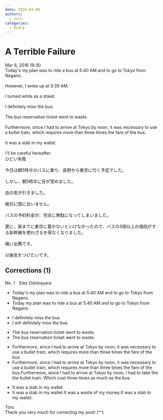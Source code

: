 ```yaml
---
date: 2016-03-08
authors:
  - toru
categories:
  - Diary
---
```


<h1 id="subject_show">A Terrible Failure</h1>
<div class="date">Mar 8, 2016 19:30</div>
<div id="post"><div id="body_show_ori">
Today's my plan was to ride a bus at 5:40 AM and to go to Tokyo from Nagano.<br/><br/>However, I woke up at 5:39 AM.<br/><br/>I turned white as a sheet.<br/><br/>I definitely miss the bus.<br/><br/>The bus reservation ticket went to waste.<br/><br/>Furthermore, since I had to arrive at Tokyo by noon, it was necessary to use a bullet train, which requires more than three times the fare of the bus.<br/><br/>It was a stab in my wallet.<br/><br/>I'll be careful hereafter.
</div></div>

<!-- more -->

<div id="post_ja"><div id="body_show_mo">
ひどい失敗<br/><br/>今日は朝5時半のバスに乗り、長野から東京に行く予定でした。<br/><br/>しかし、朝5時半に目が覚めました。<br/><br/>血の気が引きました。<br/><br/>絶対に間に合いません。<br/><br/>バスの予約料金が、完全に無駄になってしまいました。<br/><br/>更に、昼までに東京に着かないといけなかったので、バスの3倍以上の値段がする新幹線を使わざるを得なくなりました。<br/><br/>痛い出費です。<br/><br/>以後気をつけたいです。
</div></div>

## Corrections (1)
<div id="block"><div class="first_name"> No. 1　<span class="just_name">Elez Oshinayara</span></div><div id="block2">
<ul class="correction_field">
<li class="incorrect">Today's my plan was to ride a bus at 5:40 AM and to go to Tokyo from Nagano.</li>
<li class="corrected correct">
<span class="f_red">Today</span> my plan was to ride a bus at 5:40 AM and to go to Tokyo from Nagano.
</li>
</ul>
<ul class="correction_field">
<li class="incorrect">I definitely miss the bus.</li>
<li class="corrected correct">
I <span class="f_red">will</span> definitely miss the bus.
</li>
</ul>
<ul class="correction_field">
<li class="incorrect">The bus reservation ticket went to waste.</li>
<li class="corrected correct">
The bus reservation ticket went to waste.
</li>
</ul>
<ul class="correction_field">
<li class="incorrect">Furthermore, since I had to arrive at Tokyo by noon, it was necessary to use a bullet train, which requires more than three times the fare of the bus.</li>
<li class="corrected correct">
Furthermore, since I had to arrive at Tokyo by noon, it was necessary to use a bullet train, which requires more than three times the fare of the bus.Furthermore, since I had to arrive at Tokyo by noon, <span class="f_red">I had to take the the bullet train. Which cost three times as much as the bus.</span>
</li>
</ul>
<ul class="correction_field">
<li class="incorrect">It was a stab in my wallet.</li>
<li class="corrected correct">
It was a stab in my wallet.It was a waste of my money.It was a stab <span class="f_red">to</span> my wallet.
</li>
</ul>
</div><div class="name"><span class="just_name">Toru</span><br>
Thank you very much for correcting my post! (^^)
</div>
</div>
